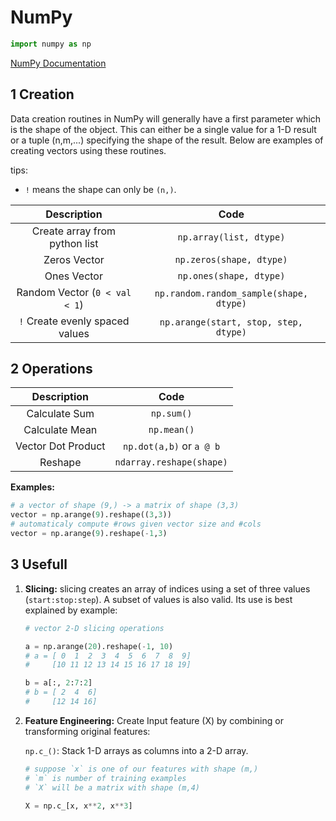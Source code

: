 # NumPy

```python
import numpy as np
```

[NumPy Documentation](https://numpy.org/doc/stable/)

## 1 Creation

Data creation routines in NumPy will generally have a first parameter which is the shape of the object. This can either be a single value for a 1-D result or a tuple (n,m,...) specifying the shape of the result. Below are examples of creating vectors using these routines.

tips:
- `!` means the shape can only be `(n,)`.

| Description | Code |
|:-:|:-:|
| Create array from python list  | `np.array(list, dtype)` |
| Zeros Vector | `np.zeros(shape, dtype)` | 
| Ones Vector | `np.ones(shape, dtype)` |
| Random Vector (`0 < val < 1`) | `np.random.random_sample(shape, dtype)` |
| `!` Create evenly spaced values | `np.arange(start, stop, step, dtype)` |

## 2 Operations

| Description | Code |
|:-:|:-:|
| Calculate Sum | `np.sum()` |
| Calculate Mean | `np.mean()` |
| Vector Dot Product | `np.dot(a,b)` or `a @ b`|
| Reshape | `ndarray.reshape(shape)` |

**Examples:**

```python
# a vector of shape (9,) -> a matrix of shape (3,3)
vector = np.arange(9).reshape((3,3))
# automaticaly compute #rows given vector size and #cols
vector = np.arange(9).reshape(-1,3)
```


## 3 Usefull

1. **Slicing:** slicing creates an array of indices using a set of three values (`start:stop:step`). A subset of values is also valid. Its use is best explained by example:
    ```python
    # vector 2-D slicing operations

    a = np.arange(20).reshape(-1, 10)
    # a = [ 0  1  2  3  4  5  6  7  8  9]
    #     [10 11 12 13 14 15 16 17 18 19]

    b = a[:, 2:7:2]
    # b = [ 2  4  6]
    #     [12 14 16]
    ```

2. **Feature Engineering:** Create Input feature (X) by combining or transforming original features:

    `np.c_()`: Stack 1-D arrays as columns into a 2-D array.
    ```python
    # suppose `x` is one of our features with shape (m,)
    # `m` is number of training examples
    # `X` will be a matrix with shape (m,4)

    X = np.c_[x, x**2, x**3]
    ```
